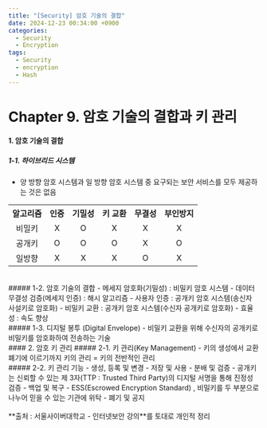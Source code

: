```yaml
---
title: "[Security] 암호 기술의 결합"
date: 2024-12-23 00:34:00 +0900
categories:
  - Security
  - Encryption
tags:
  - Security
  - encryption
  - Hash
---
```


# Chapter 9. 암호 기술의 결합과 키 관리
#### 1. 암호 기술의 결합
##### 1-1. 하이브리드 시스템
- 양 방향 암호 시스템과 일 방향 암호 시스템 중 요구되는 보안 서비스를 모두 제공하는 것은 없음
<table>
	<tr>
	    <th style="text-align:center;">알고리즘</th>
	    <th style="text-align:center;">인증</th>
	    <th style="text-align:center;">기밀성</th>
	    <th style="text-align:center;">키 교환</th>  
	    <th style="text-align:center;">무결성</th>
		<th style="text-align:center;">부인방지</th>
	</tr>
	<tr>
		<td style="text-align:center;">비밀키</td>
		<td style="text-align:center;">X</td>
		<td style="text-align:center;">O</td>
		<td style="text-align:center;">X</td>
		<td style="text-align:center;">X</td>
		<td style="text-align:center;">X</td>
	</tr>
	<tr>
		<td style="text-align:center;">공개키</td>
		<td style="text-align:center;">O</td>
		<td style="text-align:center;">O</td>
		<td style="text-align:center;">O</td>
		<td style="text-align:center;">X</td>
		<td style="text-align:center;">O</td>
	</tr>
	<tr>
		<td style="text-align:center;">일방향</td>
		<td style="text-align:center;">X</td>
		<td style="text-align:center;">X</td>
		<td style="text-align:center;">X</td>
		<td style="text-align:center;">O</td>
		<td style="text-align:center;">X</td>
	</tr>
 </table>

<br>
##### 1-2. 암호 기술의 결합
- 메세지 암호화(기밀성) : 비밀키 암호 시스템
- 데이터 무결성 검증(메세지 인증) : 해시 알고리즘
- 사용자 인증 : 공개키 암호 시스템(송신자 사설키로 암호화)
- 비밀키 교환 : 공개키 암호 시스템(수신자 공개키로 암호화)
- 효율성 : 속도 향상

<br>
##### 1-3. 디지털 봉투 (Digital Envelope)
- 비밀키 교환을 위해 수신자의 공개키로 비밀키를 암호화하여 전송하는 기술

<br>
#### 2. 암호 키 관리
##### 2-1. 키 관리(Key Management)
- 키의 생성에서 교환 폐기에 이르기까지 키의 관리 = 키의 전반적인 관리

<br>
##### 2-2. 키 관리 기능
- 생성, 등록 및 변경
- 저장 및 사용
- 분배 및 검증 - 공개키는 신뢰할 수 있는 제 3자(TTP : Trusted Third Party)의 디지털 서명을 통해 진정성 검증
- 백업 및 복구 - ESS(Escrowed Encryption Standard) , 비밀키를 두 부분으로 나누어 믿을 수 있는 기관에 위탁
- 폐기 및 공지

<br>
<br>
**출처 : 서울사이버대학교 - 인터넷보안 강의**를 토대로 개인적 정리